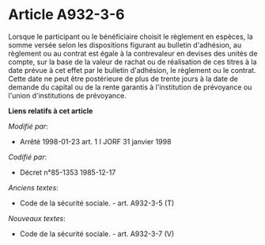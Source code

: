 # Article A932-3-6

Lorsque le participant ou le bénéficiaire choisit le règlement en espèces, la somme versée selon les dispositions figurant au
bulletin d'adhésion, au règlement ou au contrat est égale à la contrevaleur en devises des unités de compte, sur la base de
la valeur de rachat ou de réalisation de ces titres à la date prévue à cet effet par le bulletin d'adhésion, le règlement ou
le contrat. Cette date ne peut être postérieure de plus de trente jours à la date de demande du capital ou de la rente
garantis à l'institution de prévoyance ou l'union d'institutions de prévoyance.

**Liens relatifs à cet article**

_Modifié par_:

  - Arrêté 1998-01-23 art. 1 I JORF 31 janvier 1998

_Codifié par_:

  - Décret n°85-1353 1985-12-17

_Anciens textes_:

  - Code de la sécurité sociale. - art. A932-3-5 (T)

_Nouveaux textes_:

  - Code de la sécurité sociale. - art. A932-3-7 (V)

